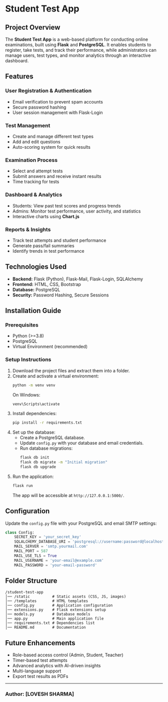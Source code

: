 # Student Test App

## Project Overview
The **Student Test App** is a web-based platform for conducting online examinations, built using **Flask** and **PostgreSQL**. It enables students to register, take tests, and track their performance, while administrators can manage users, test types, and monitor analytics through an interactive dashboard.

## Features
### User Registration & Authentication
- Email verification to prevent spam accounts
- Secure password hashing
- User session management with Flask-Login

### Test Management
- Create and manage different test types
- Add and edit questions
- Auto-scoring system for quick results

### Examination Process
- Select and attempt tests
- Submit answers and receive instant results
- Time tracking for tests

### Dashboard & Analytics
- Students: View past test scores and progress trends
- Admins: Monitor test performance, user activity, and statistics
- Interactive charts using **Chart.js**

### Reports & Insights
- Track test attempts and student performance
- Generate pass/fail summaries
- Identify trends in test performance

## Technologies Used
- **Backend:** Flask (Python), Flask-Mail, Flask-Login, SQLAlchemy
- **Frontend:** HTML, CSS, Bootstrap
- **Database:** PostgreSQL
- **Security:** Password Hashing, Secure Sessions

## Installation Guide

### Prerequisites
- Python (>=3.8)
- PostgreSQL
- Virtual Environment (recommended)

### Setup Instructions
1. Download the project files and extract them into a folder.
2. Create and activate a virtual environment:
   ```bash
   python -m venv venv
   ```
   On Windows:
   ```bash
   venv\Scripts\activate
   ```
3. Install dependencies:
   ```bash
   pip install -r requirements.txt
   ```
4. Set up the database:
   - Create a PostgreSQL database.
   - Update `config.py` with your database and email credentials.
   - Run database migrations:
     ```bash
     flask db init
     flask db migrate -m "Initial migration"
     flask db upgrade
     ```
5. Run the application:
   ```bash
   flask run
   ```
   The app will be accessible at `http://127.0.0.1:5000/`.

## Configuration
Update the `config.py` file with your PostgreSQL and email SMTP settings:
```python
class Config:
    SECRET_KEY = 'your_secret_key'
    SQLALCHEMY_DATABASE_URI = 'postgresql://username:password@localhost/student_test_db'
    MAIL_SERVER = 'smtp.yourmail.com'
    MAIL_PORT = 587
    MAIL_USE_TLS = True
    MAIL_USERNAME = 'your-email@example.com'
    MAIL_PASSWORD = 'your-email-password'
```

## Folder Structure
```
/student-test-app
│── /static          # Static assets (CSS, JS, images)
│── /templates       # HTML templates
│── config.py        # Application configuration
│── extensions.py    # Flask extensions setup
│── models.py        # Database models
│── app.py           # Main application file
│── requirements.txt # Dependencies list
│── README.md        # Documentation
```

## Future Enhancements
- Role-based access control (Admin, Student, Teacher)
- Timer-based test attempts
- Advanced analytics with AI-driven insights
- Multi-language support
- Export test results as PDFs

---
### Author: [LOVESH SHARMA] 
